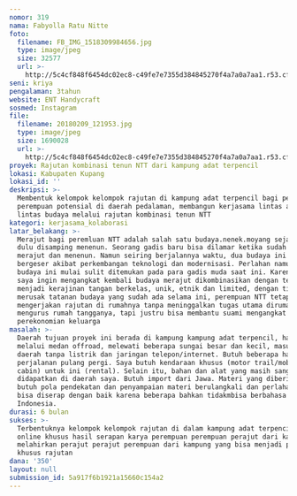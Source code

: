 ```yaml
---
nomor: 319
nama: Fabyolla Ratu Nitte
foto:
  filename: FB_IMG_1518309984656.jpg
  type: image/jpeg
  size: 32577
  url: >-
    http://5c4cf848f6454dc02ec8-c49fe7e7355d384845270f4a7a0a7aa1.r53.cf2.rackcdn.com/3b2014e6-c4bb-4efc-afa7-c9461b4d16ba/FB_IMG_1518309984656.jpg
seni: kriya
pengalaman: 3tahun
website: ENT Handycraft
sosmed: Instagram
file:
  filename: 20180209_121953.jpg
  type: image/jpeg
  size: 1690028
  url: >-
    http://5c4cf848f6454dc02ec8-c49fe7e7355d384845270f4a7a0a7aa1.r53.cf2.rackcdn.com/0e4ba405-01bf-4ef2-812f-963a9b7363ff/20180209_121953.jpg
proyek: Rajutan kombinasi tenun NTT dari kampung adat terpencil
lokasi: Kabupaten Kupang
lokasi_id: ''
deskripsi: >-
  Membentuk kelompok kelompok rajutan di kampung adat terpencil bagi perempuan
  perempuan potensial di daerah pedalaman, membangun kerjasama lintas agama dan
  lintas budaya melalui rajutan kombinasi tenun NTT
kategori: kerjasama_kolaborasi
latar_belakang: >-
  Merajut bagi peremluan NTT adalah salah satu budaya.nenek.moyang sejak jaman
  dulu disamping menenun. Seorang gadis baru bisa dilamar ketika sudah bisa
  merajut dan menenun. Namun seiring berjalannya waktu, dua budaya ini mulai
  bergeser akibat perkembangan teknologi dan modernisasi. Perlahan namun pasti,
  budaya ini mulai sulit ditemukan pada para gadis muda saat ini. Karena itu
  saya ingin mengangkat kembali budaya merajut dikombinasikan dengan tenun NTT
  menjadi kerajinan tangan berkelas, unik, etnik dan limited, dengan tidak
  merusak tatanan budaya yang sudah ada selama ini, perempuan NTT tetap bisa
  mengerjakan rajutan di rumahnya tanpa meninggalkan tugas utama dirumah,
  mengurus rumah tangganya, tapi justru bisa membantu suami mengangkat
  perekonomian keluarga
masalah: >-
  Daerah tujuan proyek ini berada di kampung kampung adat terpencil, harus
  melalui medan offroad, melewati beberapa sungai besar dan kecil, masuk ke
  daerah tanpa listrik dan jaringan telepon/internet. Butuh beberapa hari
  perjalanan pulang pergi. Saya butuh kendaraan khusus (motor trail/mobil double
  cabin) untuk ini (rental). Selain itu, bahan dan alat yang masih sangat sulit
  didapatkan di daerah saya. Butuh import dari Jawa. Materi yang diberikan juga
  butuh pola pendekatan dan penyampaian materi berulangkali dan perlahan agar
  bisa diserap dengan baik karena beberapa bahkan tidakmbisa berbahasa
  Indonesia. 
durasi: 6 bulan
sukses: >-
  Terbentuknya kelompok kelompok rajutan di dalam kampung adat terpencil, toko
  online khusus hasil serapan karya perempuan perempuan perajut dari kampung,
  melahirkan perajut perajut perempuan dari kampung yang bisa menjadi pengusaha
  khusus rajutan
dana: '350'
layout: null
submission_id: 5a917f6b1921a15660c154a2
---
```

